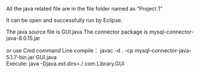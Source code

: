 ﻿All the java related file are in the file folder named as “Project 1”

It can be open and successfully run by Eclipse.

The java source file is GUI.java
The connector package is mysql-connector-java-8.0.15.jar

or use Cmd command Line
compile： javac -d . -cp mysql-connector-java-5.1.7-bin.jar GUI.java   
Execute: java -Djava.ext.dirs=./ com.Library.GUI